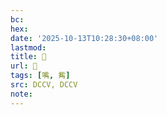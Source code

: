 ```yaml
---
bc:
hex:
date: '2025-10-13T10:28:30+08:00'
lastmod:
title: 􃖢
url: 􃖢
tags: [嘴, 觜]
src: DCCV, DCCV
note:
---
```

